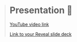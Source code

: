 > # Presentation 🎤
>
> [YouTube video link]()
>
> [Link to your Reveal slide deck](https://mariiarykova-presentation.netlify.app/)
> 